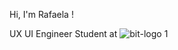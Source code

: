 Hi, I'm Rafaela ! 


UX UI Engineer Student at     ![bit-logo 1](https://github.com/Raphaelavazq/Raphaelavazq/assets/158291895/0ab8b80b-e012-4eb3-a0ef-c18116c907b9)
